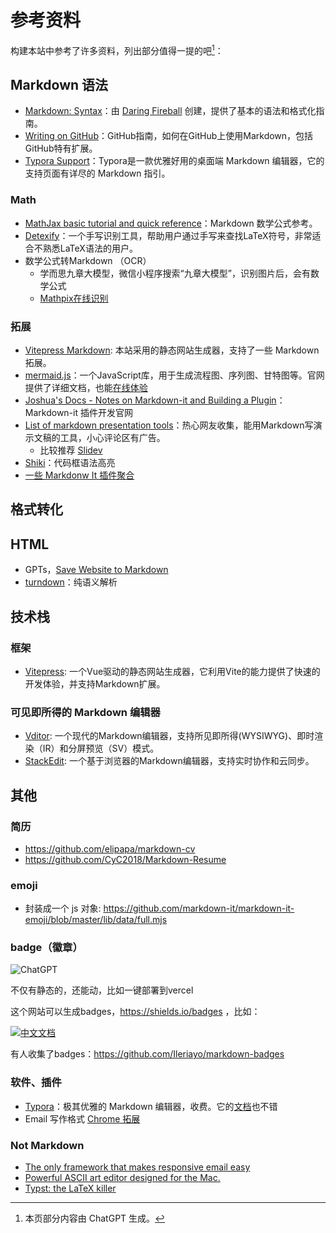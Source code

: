 # 参考资料

构建本站中参考了许多资料，列出部分值得一提的吧[^1]：

## Markdown 语法

- [Markdown: Syntax](https://daringfireball.net/projects/markdown/syntax)：由 [Daring Fireball](http://daringfireball.net/) 创建，提供了基本的语法和格式化指南。
- [Writing on GitHub](https://docs.github.com/en/get-started/writing-on-github)：GitHub指南，如何在GitHub上使用Markdown，包括GitHub特有扩展。
- [Typora Support](https://support.typora.io/)：Typora是一款优雅好用的桌面端 Markdown 编辑器，它的支持页面有详尽的 Markdown 指引。

### Math

- [MathJax basic tutorial and quick reference](https://math.meta.stackexchange.com/questions/5020/mathjax-basic-tutorial-and-quick-reference)：Markdown 数学公式参考。
- [Detexify](http://detexify.kirelabs.org/classify.html)：一个手写识别工具，帮助用户通过手写来查找LaTeX符号，非常适合不熟悉LaTeX语法的用户。
- 数学公式转Markdown （OCR）
  - 学而思九章大模型，微信小程序搜索“九章大模型”，识别图片后，会有数学公式
  - [Mathpix在线识别](https://mathpix.com/)

### 拓展

- [Vitepress Markdown](https://vitepress.dev/zh/guide/markdown): 本站采用的静态网站生成器，支持了一些 Markdown 拓展。
- [mermaid.js](https://mermaid.js.org/intro/)：一个JavaScript库，用于生成流程图、序列图、甘特图等。官网提供了详细文档，也能[在线体验](https://mermaid.live/)
- [Joshua's Docs - Notes on Markdown-it and Building a Plugin](https://docs.joshuatz.com/cheatsheets/node-and-npm/markdown-it/)：Markdown-it 插件开发官网
- [List of markdown presentation tools](https://gist.github.com/johnloy/27dd124ad40e210e91c70dd1c24ac8c8)：热心网友收集，能用Markdown写演示文稿的工具，小心评论区有广告。
  - 比较推荐 [Slidev](https://cn.sli.dev/)
- [Shiki](https://shiki.style/languages)：代码框语法高亮
- [一些 Markdonw It 插件聚合](https://mdit-plugins.github.io/)


## 格式转化

## HTML

- GPTs，[Save Website to Markdown](https://chat.openai.com/g/g-qR9JEB2Mf-save-website-to-markdown-html-2-markdown)
- [turndown](https://github.com/mixmark-io/turndown)：纯语义解析


## 技术栈

### 框架

- [Vitepress](https://vitepress.dev/zh/guide/markdown): 一个Vue驱动的静态网站生成器，它利用Vite的能力提供了快速的开发体验，并支持Markdown扩展。

### 可见即所得的 Markdown 编辑器

- [Vditor](https://github.com/Vanessa219/vditor): 一个现代的Markdown编辑器，支持所见即所得(WYSIWYG)、即时渲染（IR）和分屏预览（SV）模式。
- [StackEdit](https://stackedit.io/): 一个基于浏览器的Markdown编辑器，支持实时协作和云同步。

## 其他

### 简历

- https://github.com/elipapa/markdown-cv
- https://github.com/CyC2018/Markdown-Resume

### emoji

- 封装成一个 js 对象: https://github.com/markdown-it/markdown-it-emoji/blob/master/lib/data/full.mjs


### badge（徽章）

![ChatGPT](https://img.shields.io/badge/chatGPT-74aa9c?style=for-the-badge&logo=openai&logoColor=white)

不仅有静态的，还能动，比如一键部署到vercel



这个网站可以生成badges，https://shields.io/badges ，比如：

[![中文文档](https://img.shields.io/badge/中文-读我-blue?style=for-the-badge)](/zh/readme.md)

有人收集了badges：https://github.com/Ileriayo/markdown-badges

### 软件、插件

- [Typora](https://typora.io/)：极其优雅的 Markdown 编辑器，收费。它的[文档](https://support.typora.io/)也不错
- Email 写作格式 [Chrome 拓展](https://github.com/adam-p/markdown-here)

### Not Markdown

- [The only framework that makes responsive email easy](https://mjml.io/try-it-live)
- [Powerful ASCII art editor designed for the Mac.](https://monodraw.helftone.com/)
- [Typst: the LaTeX killer](https://typst.app/)

[^1]: 本页部分内容由 ChatGPT 生成。

